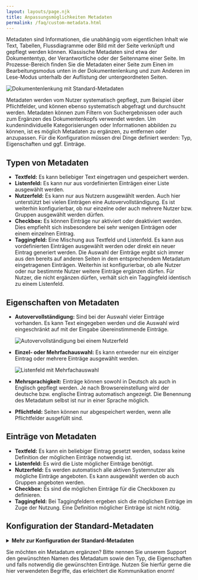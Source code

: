 ```yaml
---
layout: layouts/page.njk
title: Anpassungsmöglichkeiten Metadaten
permalink: /faq/custom-metadata.html
---
```


Metadaten sind Informationen, die unabhängig vom eigentlichen Inhalt wie Text, Tabellen, Flussdiagramme oder Bild mit der Seite verknüpft und gepflegt werden können. Klassische Metadaten sind etwa der Dokumententyp, der Verantwortliche oder der Seitenname einer Seite. Im Prozesse-Bereich finden Sie die Metadaten einer Seite zum Einen im Bearbeitungsmodus unten in der Dokumentenlenkung und zum Anderen im Lese-Modus unterhalb der Auflistung der untergeordneten Seiten.

![](/images/2021-01-21-11_33_39-editieren-kontinuierlich-verbessern-diskussion-_-processes-_-q.wiki.png "Dokumentenlenkung mit Standard-Metadaten")

Metadaten werden vom Nutzer systematisch gepflegt, zum Beispiel über Pflichtfelder, und können ebenso systematisch abgefragt und durchsucht werden. Metadaten können zum Filtern von Suchergebnissen oder auch zum Ergänzen des Dokumentenkopfs verwendet werden. Um kundenindividuelle Kategorisierungen oder Informationen abbilden zu können, ist es möglich Metadaten zu ergänzen, zu entfernen oder anzupassen. Für die Konfiguration müssen drei Dinge definiert werden: Typ, Eigenschaften und ggf. Einträge.

## Typen von Metadaten 

- **Textfeld:** Es kann beliebiger Text eingetragen und gespeichert werden.
- **Listenfeld:** Es kann nur aus vordefinierten Einträgen einer Liste ausgewählt werden.
- **Nutzerfeld:** Es kann nur aus Nutzern ausgewählt werden. Auch hier unterstützt bei vielen Einträgen eine Autovervollständigung. Es ist weiterhin konfigurierbar, ob nur einzelne oder auch mehrere Nutzer bzw. Gruppen ausgewählt werden dürfen.
- **Checkbox:** Es können Einträge nur aktiviert oder deaktiviert werden. Dies empfiehlt sich insbesondere bei sehr wenigen Einträgen oder einem einzelnen Eintrag.
- **Taggingfeld:** Eine Mischung aus Textfeld und Listenfeld. Es kann aus vordefinierten Einträgen ausgewählt werden oder direkt ein neuer Eintrag generiert werden. Die Auswahl der Einträge ergibt sich immer aus den bereits auf anderen Seiten in dem entsprechendem Metadatum eingetragenen Einträgen. Weiterhin ist konfigurierbar, ob alle Nutzer oder nur bestimmte Nutzer weitere Einträge ergänzen dürfen. Für Nutzer, die nicht ergänzen dürfen, verhält sich ein Taggingfeld identisch zu einem Listenfeld.

## Eigenschaften von Metadaten  

- **Autovervollständigung:** Sind bei der Auswahl vieler Einträge vorhanden. Es kann Text eingegeben werden und die Auswahl wird eingeschränkt auf mit der Eingabe übereinstimmende Einträge.

  ![](/images/2021-01-21-15_13_22-editieren-kontinuierlich-verbessern-diskussion-_-processes-_-q.wiki.png "Autovervollständigung bei einem Nutzerfeld")

- **Einzel- oder Mehrfachauswahl:** Es kann entweder nur ein einziger Eintrag oder mehrere Einträge ausgewählt werden.

  ![](/images/2021-01-21-15_16_13-editieren-kontinuierlich-verbessern-diskussion-_-processes-_-q.wiki.png "Listenfeld mit Mehrfachauswahl")

- **Mehrsprachigkeit:** Einträge können sowohl in Deutsch als auch in Englisch gepflegt werden. Je nach Browsereinstellung wird der deutsche bzw. englische Eintrag automatisch angezeigt. Die Benennung des Metadatum selbst ist nur in einer Sprache möglich.
- **Pflichtfeld:** Seiten können nur abgespeichert werden, wenn alle Pflichtfelder ausgefüllt sind.

## Einträge von Metadaten  

- **Textfeld:** Es kann ein beliebiger Eintrag gesetzt werden, sodass keine Definition der möglichen Einträge notwendig ist.
- **Listenfeld:** Es wird die Liste möglicher Einträge benötigt.
- **Nutzerfeld:** Es werden automatisch alle aktiven Systemnutzer als mögliche Einträge angeboten. Es kann ausgewählt werden ob auch Gruppen angeboten werden.
- **Checkbox:** Es sind die möglichen Einträge für die Checkboxen zu definieren.
- **Taggingfeld:** Bei Taggingfeldern ergeben sich die möglichen Einträge im Zuge der Nutzung. Eine Definition möglicher Einträge ist nicht nötig.

## Konfiguration der Standard-Metadaten

<details>
<summary> <strong>Mehr zur Konfiguration der Standard-Metadaten</strong> </summary>

**Dokumententyp**

- Typ: Listenfeld
- Eigenschaften: ohne Autovervollständigung, Einzelauswahl, Mehrsprachigkeit
- Einträge: Infoseite/Infopage, Arbeitsanweisung/Workinstruction, Prozessbeschreibung/Process description, Prozessübersicht/Process overview
----
**Seitenname**

- Typ: Textfeld
- Eigenschaften: _keine zusätzlichen Eigenschaften_
- Einträge: frei definierbar
----
**Verantwortlich**

- Typ: Nutzerfeld
- Eigenschaften: Autovervollständigung, Einzelauswahl
- Einträge: Alle aktivierten Nutzer, keine Gruppen
----
**Geltungsbereich**

- Typ: Listenfeld
- Eigenschaften: ohne Autovervollständigung, Einzelauswahl, Mehrsprachigkeit
- Einträge: unternehmensweit/corporation-wide
----
**ISO 9001:2015**

- Typ: Listenfeld
- Eigenschaften: Autovervollständigung, Mehrfachauswahl, Mehrsprachigkeit
- Einträge: Kapitel der Normzuordnung 9001:2015
</details>

Sie möchten ein Metadatum ergänzen? Bitte nennen Sie unserem Support den gewünschten Namen des Metadatum sowie den Typ, die Eigenschaften und falls notwendig die gewünschten Einträge. Nutzen Sie hierfür gerne die hier verwendeten Begriffe, das erleichtert die Kommunikation enorm!

